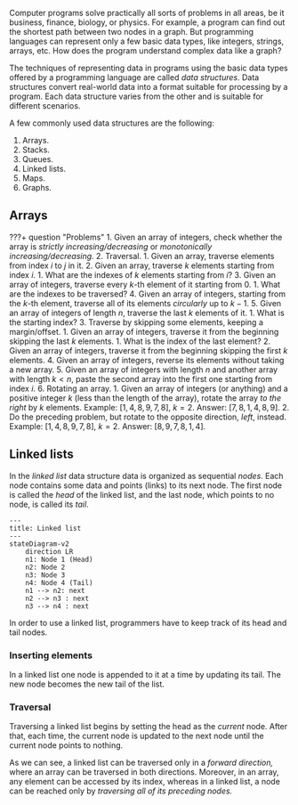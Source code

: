 Computer programs solve practically all sorts of problems in all areas, be it business, finance, biology, or physics. For example, a program can find out the shortest path between two nodes in a graph. But programming languages can represent only a few basic data types, like integers, strings, arrays, etc. How does the program understand complex data like a graph?

The techniques of representing data in programs using the basic data types offered by a programming language are called _data structures_. Data structures convert real-world data into a format suitable for processing by a program. Each data structure varies from the other and is suitable for different scenarios.

A few commonly used data structures are the following:

1. Arrays.
2. Stacks.
3. Queues.
4. Linked lists.
5. Maps.
6. Graphs.

## Arrays

???+ question "Problems"
    1. Given an array of integers, check whether the array is _strictly increasing/decreasing_ or _monotonically increasing/decreasing._
    2. Traversal.
        1. Given an array, traverse elements from index $i$ to $j$ in it.
        2. Given an array, traverse $k$ elements starting from index $i$.
            1. What are the indexes of $k$ elements starting from $i$?
        3. Given an array of integers, traverse every $k$-th element of it starting from $0$.
            1. What are the indexes to be traversed?
        4. Given an array of integers, starting from the $k$-th element, traverse all of its elements _circularly_ up to $k - 1$.
        5. Given an array of integers of length $n$, traverse the last $k$ elements of it.
            1. What is the starting index?
    3. Traverse by skipping some elements, keeping a margin/offset.
        1. Given an array of integers, traverse it from the beginning skipping the last $k$ elements.
            1. What is the index of the last element?
        2. Given an array of integers, traverse it from the beginning skipping the first $k$ elements.
    4. Given an array of integers, reverse its elements without taking a new array.
    5. Given an array of integers with length $n$ and another array with length $k < n$, paste the second array into the first one starting from index $i$.
    6. Rotating an array.
        1. Given an array of integers (or anything) and a positive integer $k$ (less than the length of the array), rotate the array _to the right_ by $k$ elements. Example: $[1, 4, 8, 9, 7, 8]$, $k=2$. Answer: $[7, 8, 1, 4, 8, 9]$.
        2. Do the preceding problem, but rotate to the opposite direction, _left_, instead. Example: $[1, 4, 8, 9, 7, 8]$, $k=2$. Answer: $[8, 9, 7, 8, 1, 4]$.

## Linked lists

In the _linked list_ data structure data is organized as sequential _nodes_. Each node contains some data and points (links) to its next node. The first node is called the _head_ of the linked list, and the last node, which points to no node, is called its _tail_.

```mermaid
---
title: Linked list
---
stateDiagram-v2
    direction LR
    n1: Node 1 (Head)
    n2: Node 2
    n3: Node 3
    n4: Node 4 (Tail)
    n1 --> n2: next
    n2 --> n3 : next
    n3 --> n4 : next
```

In order to use a linked list, programmers have to keep track of its head and tail nodes.

### Inserting elements

In a linked list one node is appended to it at a time by updating its tail. The new node becomes the new tail of the list.

### Traversal

Traversing a linked list begins by setting the head as the _current_ node. After that, each time, the current node is updated to the next node until the current node points to nothing.

As we can see, a linked list can be traversed only in a _forward direction,_ where an array can be traversed in both directions. Moreover, in an array, any element can be accessed by its index, whereas in a linked list, a node can be reached only by _traversing all of its preceding nodes._
